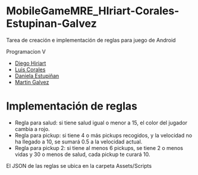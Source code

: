 # MobileGameMRE_HIriart-Corales-Estupinan-Galvez

Tarea de creación e implementación de reglas para juego de Android

Programacion V
- [Diego Hiriart](https://github.com/Diego-Hiriart)
- [Luis Corales](https://github.com/LuisCorales)
- [Daniela Estupiñan](https://github.com/Daniela-Estupinan)
- [Martin Galvez](https://github.com/MGA1398)

# Implementación de reglas
- Regla para salud: si tiene salud igual o menor a 15, el color del jugador cambia a rojo.
- Regla para pickup: si tiene 4 o más pickups recogidos, y la velocidad no ha llegado a 10, se sumará 0.5 a la velocidad actual.
- Regla para pickup 2: si tiene al menos 6 pickups, se tiene 2 o menos vidas y 30 o menos de salud, cada pickup te curará 10.

El JSON de las reglas se ubica en la carpeta Assets/Scripts
